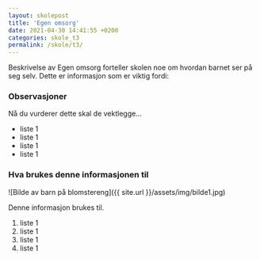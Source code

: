 ```yaml
---
layout: skolepost
title: 'Egen omsorg'
date: 2021-04-30 14:41:55 +0200
categories: skole_t3
permalink: /skole/t3/
---
```


Beskrivelse av Egen omsorg forteller skolen noe om hvordan barnet ser på seg selv. Dette er informasjon som er viktig fordi:

### Observasjoner

Nå du vurderer dette skal de vektlegge...

- liste 1
- liste 1
- liste 1
- liste 1

### Hva brukes denne informasjonen til

![Bilde av barn på blomstereng]({{ site.url }}/assets/img/bilde1.jpg)

Denne informasjon brukes til.

1. liste 1
2. liste 1
3. liste 1
4. liste 1
